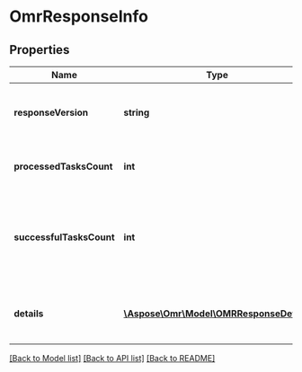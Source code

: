# OmrResponseInfo

## Properties
Name | Type | Description | Notes
------------ | ------------- | ------------- | -------------
**responseVersion** | **string** | String value representing version of the response. | [optional] 
**processedTasksCount** | **int** | Total amount of processed tasks | 
**successfulTasksCount** | **int** | Total amount of successful tasks, i.e. tasks that completed without errors | 
**details** | [**\Aspose\Omr\Model\OMRResponseDetails**](OMRResponseDetails.md) | Additional information regarding performed task. | [optional] 

[[Back to Model list]](../../README.md#documentation-for-models) [[Back to API list]](../../README.md#documentation-for-api-endpoints) [[Back to README]](../../README.md)


